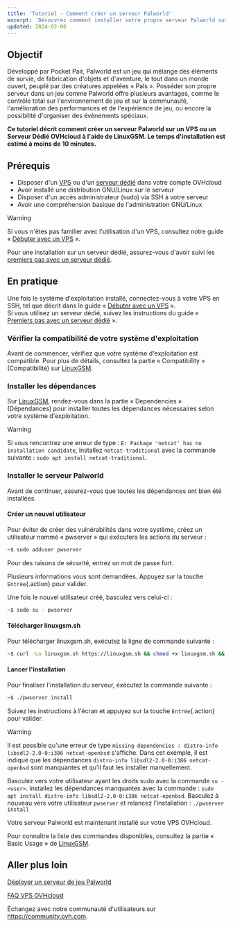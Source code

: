 ```yaml
---
title: 'Tutoriel - Comment créer un serveur Palworld'
excerpt: 'Découvrez comment installer votre propre serveur Palworld sur un VPS ou un Serveur Dédié OVHcloud'
updated: 2024-02-06
---
```


## Objectif

Développé par Pocket Pair, Palworld est un jeu qui mélange des éléments de survie, de fabrication d'objets et d'aventure, le tout dans un monde ouvert, peuplé par des créatures appelées « Pals ». Posséder son propre serveur dans un jeu comme Palworld offre plusieurs avantages, comme le contrôle total sur l'environnement de jeu et sur la communauté, l'amélioration des performances et de l'expérience de jeu, ou encore la possibilité d'organiser des évènements spéciaux.

**Ce tutoriel décrit comment créer un serveur Palworld sur un VPS ou un Serveur Dédié OVHcloud à l'aide de LinuxGSM. Le temps d'installation est estimé à moins de 10 minutes.**

## Prérequis

- Disposer d'un [VPS](https://www.ovhcloud.com/fr-ca/vps/) ou d'un [serveur dédié](https://www.ovhcloud.com/fr-ca/bare-metal/) dans votre compte OVHcloud
- Avoir installé une distribution GNU/Linux sur le serveur
- Disposer d'un accès administrateur (sudo) via SSH à votre serveur
- Avoir une compréhension basique de l'administration GNU/Linux

> [!warning]
>
> Si vous n'êtes pas familier avec l'utilisation d'un VPS, consultez notre guide « [Débuter avec un VPS](/pages/bare_metal_cloud/virtual_private_servers/starting_with_a_vps) ».
>
> Pour une installation sur un serveur dédié, assurez-vous d'avoir suivi les [premiers pas avec un serveur dédié](/pages/bare_metal_cloud/dedicated_servers/getting-started-with-dedicated-server).

## En pratique

Une fois le système d'exploitation installé, connectez-vous à votre VPS en SSH, tel que décrit dans le guide « [Débuter avec un VPS](/pages/bare_metal_cloud/virtual_private_servers/starting_with_a_vps) ».<br>
Si vous utilisez un serveur dédié, suivez les instructions du guide « [Premiers pas avec un serveur dédié](/pages/bare_metal_cloud/dedicated_servers/getting-started-with-dedicated-server) ».

### Vérifier la compatibilité de votre système d'exploitation

Avant de commencer, vérifiez que votre système d'exploitation est compatible. Pour plus de détails, consultez la partie « Compatibility » (Compatibilité) sur [LinuxGSM](https://linuxgsm.com/servers/pwserver/).

### Installer les dépendances

Sur [LinuxGSM](https://linuxgsm.com/servers/pwserver/), rendez-vous dans la partie « Dependencies » (Dépendances) pour installer toutes les dépendances nécessaires selon votre système d'exploitation.

> [!warning]
>
> Si vous rencontrez une erreur de type : `E: Package 'netcat' has no installation candidate`, installez `netcat-traditional` avec la commande suivante : `sudo apt install netcat-traditional`.
>

### Installer le serveur Palworld

Avant de continuer, assurez-vous que toutes les dépendances ont bien été installées.

#### Créer un nouvel utilisateur

Pour éviter de créer des vulnérabilités dans votre système, créez un utilisateur nommé « pwserver » qui exécutera les actions du serveur :

```sh
~$ sudo adduser pwserver
```

Pour des raisons de sécurité, entrez un mot de passe fort.

Plusieurs informations vous sont demandées. Appuyez sur la touche `Entrée`{.action} pour valider.

Une fois le nouvel utilisateur créé, basculez vers celui-ci :

```sh
~$ sudo su - pwserver
```

#### Télécharger linuxgsm.sh

Pour télécharger linuxgsm.sh, exécutez la ligne de commande suivante : 

```sh
~$ curl -Lo linuxgsm.sh https://linuxgsm.sh && chmod +x linuxgsm.sh && bash linuxgsm.sh pwserver
```

#### Lancer l'installation

Pour finaliser l'installation du serveur, éxécutez la commande suivante :

```sh
~$ ./pwserver install
```

Suivez les instructions à l'écran et appuyez sur la touche `Entrée`{.action} pour valider.

> [!warning]
>
> Il est possible qu'une erreur de type `missing dependencies : distro-info libsdl2-2.0-0:i386 netcat-openbsd` s'affiche. Dans cet exemple, il est indiqué que les dépendances `distro-info libsdl2-2.0-0:i386 netcat-openbsd` sont manquantes et qu'il faut les installer manuellement. 
>
> Basculez vers votre utilisateur ayant les droits sudo avec la commande `su - <user>`. Installez les dépendances manquantes avec la commande : `sudo apt install distro-info libsdl2-2.0-0:i386 netcat-openbsd`. Basculez à nouveau vers votre utilisateur `pwserver` et relancez l'installation : `./pwserver install`
>

Votre serveur Palworld est maintenant installé sur votre VPS OVHcloud.

Pour connaître la liste des commandes disponibles, consultez la partie « Basic Usage » de [LinuxGSM](https://linuxgsm.com/servers/pwserver/).

## Aller plus loin

[Déployer un serveur de jeu Palworld](https://linuxgsm.com/servers/pwserver)

[FAQ VPS OVHcloud](/pages/bare_metal_cloud/virtual_private_servers/vps-faq)

Échangez avec notre communauté d'utilisateurs sur <https://community.ovh.com>.